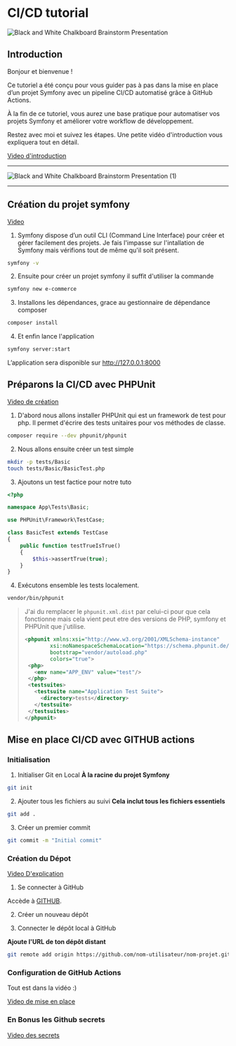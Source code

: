 # CI/CD tutorial

![Black and White Chalkboard Brainstorm Presentation](https://github.com/user-attachments/assets/968f7c2c-7fb8-4ed1-9b70-b075931dcfb4)


## Introduction
Bonjour et bienvenue ! 

Ce tutoriel a été conçu pour vous guider pas à pas dans la mise en place d’un projet Symfony avec un pipeline CI/CD automatisé grâce à GitHub Actions.

À la fin de ce tutoriel, vous aurez une base pratique pour automatiser vos projets Symfony et améliorer votre workflow de développement.

Restez avec moi et suivez les étapes. Une petite vidéo d'introduction vous expliquera tout en détail.

[Video d'introduction](https://vimeo.com/1047858664/4e1ecda036?share=copy)

---

![Black and White Chalkboard Brainstorm Presentation (1)](https://github.com/user-attachments/assets/5564ec48-b4de-4ef6-af59-0526964aa717)

---

## Création du projet symfony

[Video](https://vimeo.com/1047889713/6776a92079?share=copy)

1. Symfony dispose d’un outil CLI (Command Line Interface) pour créer et gérer facilement des projets. Je fais l'impasse sur l'intallation de Symfony mais vérifions tout de même qu'il soit présent.

```bash
symfony -v
```

2. Ensuite pour créer un projet symfony il suffit d'utiliser la commande

```bash
symfony new e-commerce
```

3. Installons les dépendances, grace au gestionnaire de dépendance composer

```bash
composer install
```

4. Et enfin lance l'application

```bash
symfony server:start
```

L’application sera disponible sur http://127.0.0.1:8000

## Préparons la CI/CD avec PHPUnit

[Video de création](https://vimeo.com/1048163882/88b62fc531?share=copy)

1. D'abord nous allons installer PHPUnit qui est un framework de test pour php. Il permet d'écrire des tests unitaires pour vos méthodes de classe.

```bash
composer require --dev phpunit/phpunit
```
2. Nous allons ensuite créer un test simple

```bash
mkdir -p tests/Basic
touch tests/Basic/BasicTest.php
```

3. Ajoutons un test factice pour notre tuto

```php
<?php

namespace App\Tests\Basic;

use PHPUnit\Framework\TestCase;

class BasicTest extends TestCase
{
    public function testTrueIsTrue()
    {
        $this->assertTrue(true);
    }
}

```

4. Exécutons ensemble les tests localement.

```bash
vendor/bin/phpunit
```

>J'ai du remplacer le `phpunit.xml.dist` par celui-ci pour que cela fonctionne mais cela vient peut etre des versions de PHP, symfony et PHPUnit que j'utilise.
>```xml
><phpunit xmlns:xsi="http://www.w3.org/2001/XMLSchema-instance"
>         xsi:noNamespaceSchemaLocation="https://schema.phpunit.de/11.0/phpunit.xsd"
>         bootstrap="vendor/autoload.php"
>         colors="true">
>  <php>
>    <env name="APP_ENV" value="test"/>
>  </php>
>  <testsuites>
>    <testsuite name="Application Test Suite">
>      <directory>tests</directory>
>    </testsuite>
>  </testsuites>
></phpunit>
>```

## Mise en place CI/CD avec GITHUB actions

### Initialisation
1. Initialiser Git en Local
**À la racine du projet Symfony**
```bash
git init
```

2. Ajouter tous les fichiers au suivi
**Cela inclut tous les fichiers essentiels**
```bash
git add .
```

3. Créer un premier commit
```bash
git commit -m "Initial commit"
```

### Création du Dépot

[Video D'explication](https://vimeo.com/1047889713/6776a92079?share=copy)

1. Se connecter à GitHub
   
Accède à [GITHUB](https://github.com).

2. Créer un nouveau dépôt
   
3. Connecter le dépôt local à GitHub
   
**Ajoute l'URL de ton dépôt distant**

```bash
git remote add origin https://github.com/nom-utilisateur/nom-projet.git
```

### Configuration de GitHub Actions

Tout est dans la vidéo :)

[Video de mise en place](https://vimeo.com/1048115026/f39150d767?share=copy)

### En Bonus les Github secrets

[Video des secrets](https://vimeo.com/1047925524/6d1d710024?share=copy)
